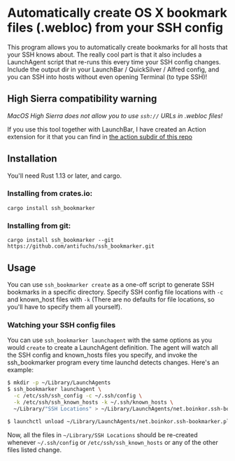 # Automatically create OS X bookmark files (.webloc) from your SSH config

This program allows you to automatically create bookmarks for all
hosts that your SSH knows about. The really cool part is that it also
includes a LaunchAgent script that re-runs this every time your SSH
config changes. Include the output dir in your LaunchBar / QuickSilver
/ Alfred config, and you can SSH into hosts without even opening
Terminal (to type SSH)!

## High Sierra compatibility warning

*MacOS High Sierra does not allow you to use `ssh://` URLs in .webloc files!*

If you use this tool together with LaunchBar, I have created an Action
extension for it that you can find
in [the action subdir of this repo](action/)

## Installation

You'll need Rust 1.13 or later, and cargo.

### Installing from crates.io:

`cargo install ssh_bookmarker`

### Installing from git:

`cargo install ssh_bookmarker --git https://github.com/antifuchs/ssh_bookmarker.git`

## Usage

You can use `ssh_bookmarker create` as a one-off script to generate
SSH bookmarks in a specific directory. Specify SSH config file
locations with `-c` and known_host files with `-k` (There are no
defaults for file locations, so you'll have to specify them all
yourself).

### Watching your SSH config files

You can use `ssh_bookmarker launchagent` with the same options as you
would `create` to create a LaunchAgent definition. The agent will
watch all the SSH config and known_hosts files you specify, and invoke
the ssh_bookmarker program every time launchd detects changes. Here's
an example:

``` sh
$ mkdir -p ~/Library/LaunchAgents
$ ssh_bookmarker launchagent \
  -c /etc/ssh/ssh_config -c ~/.ssh/config \
  -k /etc/ssh/ssh_known_hosts -k ~/.ssh/known_hosts \
  ~/Library/"SSH Locations" > ~/Library/LaunchAgents/net.boinkor.ssh-bookmarker.plist

$ launchctl unload ~/Library/LaunchAgents/net.boinkor.ssh-bookmarker.plist ; launchctl load ~/Library/LaunchAgents/net.boinkor.ssh-bookmarker.plist
```

Now, all the files in `~/Library/SSH Locations` should be re-created
whenever `~/.ssh/config` or `/etc/ssh/ssh_known_hosts` or any of the
other files listed change.
